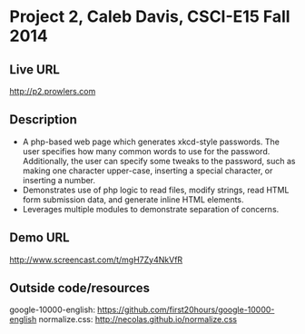 # Project 2, Caleb Davis, CSCI-E15 Fall 2014

## Live URL
<http://p2.prowlers.com>

## Description
* A php-based web page which generates xkcd-style passwords. The user specifies how many common words to use for the password. Additionally, the user can specify some tweaks to the password, such as making one character upper-case, inserting a special character, or inserting a number.
* Demonstrates use of php logic to read files, modify strings, read HTML form submission data, and generate inline HTML elements. 
* Leverages multiple modules to demonstrate separation of concerns.

## Demo URL
<http://www.screencast.com/t/mgH7Zy4NkVfR>

## Outside code/resources
google-10000-english: https://github.com/first20hours/google-10000-english
normalize.css: http://necolas.github.io/normalize.css



